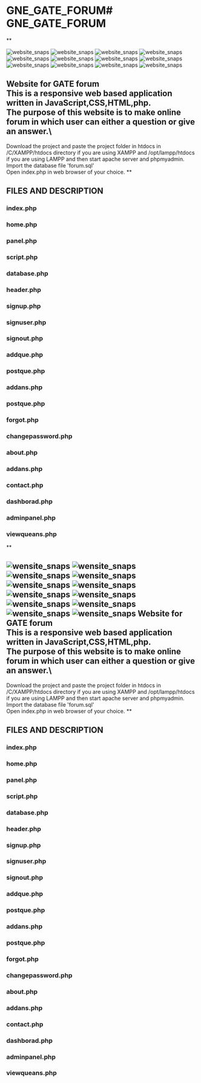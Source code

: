 # GNE_GATE_FORUM# GNE_GATE_FORUM

**

![website_snaps](https://drive.google.com/uc?export=view&id=1ZtzhL7d17oC67fAPJCnIBKi3zhpwF_W9)
![website_snaps](https://drive.google.com/uc?export=view&id=1qjQhB1ifZh58q319Rxj2UYjGl43UQu2-)
![website_snaps](https://drive.google.com/uc?export=view&id=12VSQLOhGMeQ_BAJ6W_ZKdfczMMPKfNKU)
![website_snaps](https://drive.google.com/uc?export=view&id=11Ixx49SUrY6-r1YYtKTgl8LoKope1soR)
![website_snaps](https://drive.google.com/uc?export=view&id=1qnzEDzTPLkwQ-S6ijoTVIdD91ZrdKqgr)
![website_snaps](https://drive.google.com/uc?export=view&id=d/1_id8Ik61L2rDDNiyejFe9z2bDSKBjvNc)
![website_snaps](https://drive.google.com/uc?export=view&id=15HS6mr22pFN8CoisNi66QSy-R4khC4_b)
![website_snaps](https://drive.google.com/uc?export=view&id=1pBrBnHFxox5F3TT4P7aHfPGN5YI7hHsf)
![website_snaps](https://drive.google.com/uc?export=view&id=1txqZ3jdhMZwLf7ueFKkhKQZN6QDToEBL)
![website_snaps](https://drive.google.com/uc?export=view&id=1Q87_ehrdUs6dRme6XAf0GWVh3JQL2FtY)
![website_snaps](https://drive.google.com/uc?export=view&id=14ZsyB6YsNDJ6q5X04hLg2JyryDfJTyGy)
![website_snaps](https://drive.google.com/uc?export=view&id=1DJ2aFhxvXBtxDlhfiRAtl9-yiuTDph07)

Website for GATE forum\
This is a responsive web based application written in JavaScript,CSS,HTML,php.\
The purpose of this website is to make online forum in which user can either a question or give an answer.\
---
Download the project and paste the project folder in htdocs in /C/XAMPP/htdocs directory if you are using XAMPP and /opt/lampp/htdocs if you are using LAMPP and then start apache server and phpmyadmin.\
Import the database file 'forum.sql'\
Open index.php in web browser of your choice.
**

## FILES AND DESCRIPTION

### index.php 
### home.php
### panel.php
### script.php
### database.php
### header.php
### signup.php
### signuser.php
### signout.php
### addque.php
### postque.php
### addans.php
### postque.php
### forgot.php
### changepassword.php
### about.php
### addans.php
### contact.php
### dashborad.php
### adminpanel.php
### viewqueans.php


**

![wensite_snaps](https://drive.google.com/uc?export=view&id=d/1_id8Ik61L2rDDNiyejFe9z2bDSKBjvNc)
![wensite_snaps](https://drive.google.com/uc?export=view&id=11Ixx49SUrY6-r1YYtKTgl8LoKope1soR)
![wensite_snaps](https://drive.google.com/uc?export=view&id=1qnzEDzTPLkwQ-S6ijoTVIdD91ZrdKqgr)
![wensite_snaps](https://drive.google.com/uc?export=view&id=15HS6mr22pFN8CoisNi66QSy-R4khC4_b)
![wensite_snaps](https://drive.google.com/uc?export=view&id=1pBrBnHFxox5F3TT4P7aHfPGN5YI7hHsf)
![wensite_snaps](https://drive.google.com/uc?export=view&id=1txqZ3jdhMZwLf7ueFKkhKQZN6QDToEBL)
![wensite_snaps](https://drive.google.com/uc?export=view&id=1Q87_ehrdUs6dRme6XAf0GWVh3JQL2FtY)
![wensite_snaps](https://drive.google.com/uc?export=view&id=14ZsyB6YsNDJ6q5X04hLg2JyryDfJTyGy)
![wensite_snaps](https://drive.google.com/uc?export=view&id=1qjQhB1ifZh58q319Rxj2UYjGl43UQu2-)
![wensite_snaps](https://drive.google.com/uc?export=view&id=12VSQLOhGMeQ_BAJ6W_ZKdfczMMPKfNKU)
![wensite_snaps](https://drive.google.com/uc?export=view&id=1ZtzhL7d17oC67fAPJCnIBKi3zhpwF_W9)
![wensite_snaps](https://drive.google.com/uc?export=view&id=1DJ2aFhxvXBtxDlhfiRAtl9-yiuTDph07)
Website for GATE forum\
This is a responsive web based application written in JavaScript,CSS,HTML,php.\
The purpose of this website is to make online forum in which user can either a question or give an answer.\
---
Download the project and paste the project folder in htdocs in /C/XAMPP/htdocs directory if you are using XAMPP and /opt/lampp/htdocs if you are using LAMPP and then start apache server and phpmyadmin.\
Import the database file 'forum.sql'\
Open index.php in web browser of your choice.
**

## FILES AND DESCRIPTION

### index.php 
### home.php
### panel.php
### script.php
### database.php
### header.php
### signup.php
### signuser.php
### signout.php
### addque.php
### postque.php
### addans.php
### postque.php
### forgot.php
### changepassword.php
### about.php
### addans.php
### contact.php
### dashborad.php
### adminpanel.php
### viewqueans.php
